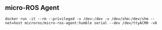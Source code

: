 ## micro-ROS Agent
```shell
docker run -it --rm --privileged -v /dev:/dev -v /dev/shm:/dev/shm --net=host microros/micro-ros-agent:humble serial --dev /dev/ttyACM0 -v6
```